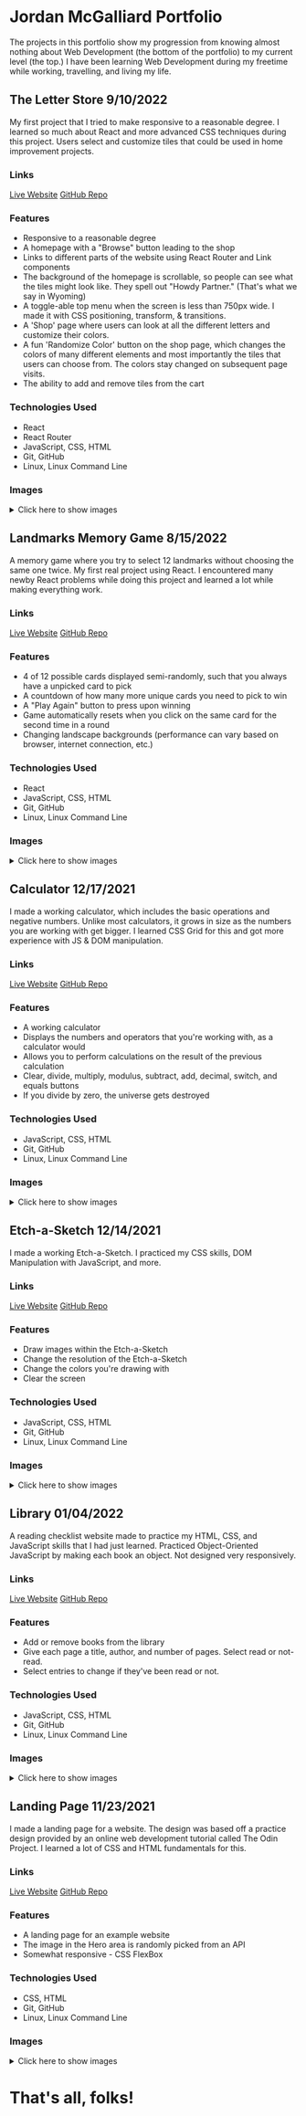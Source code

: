 # Jordan McGalliard Portfolio

The projects in this portfolio show my progression from knowing almost nothing about Web Development (the bottom of the portfolio) to my current level (the top.) I have been learning Web Development during my freetime while working, travelling, and living my life.

## The Letter Store 9/10/2022

My first project that I tried to make  responsive to a reasonable degree. I learned so much about React and more advanced CSS techniques during this project. Users select and customize tiles that could be used in home improvement projects.

### Links

[Live Website](https://jordan-mcgalliard.github.io/the-letter-store/)
[GitHub Repo](https://github.com/jordan-mcgalliard/the-letter-store/settings)

### Features

- Responsive to a reasonable degree
- A homepage with a "Browse" button leading to the shop
- Links to different parts of the website using React Router and Link components
- The background of the homepage is scrollable, so people can see what the tiles might look like. They spell out "Howdy Partner." (That's what we say in Wyoming)
- A toggle-able top menu when the screen is less than 750px wide. I made it with CSS positioning, transform, & transitions.
- A 'Shop' page where users can look at all the different letters and customize their colors. 
- A fun 'Randomize Color' button on the shop page, which changes the colors of many different elements and most importantly the tiles that users can choose from. The colors stay changed on subsequent page visits.
- The ability to add and remove tiles from the cart

### Technologies Used

- React
- React Router
- JavaScript, CSS, HTML
- Git, GitHub
- Linux, Linux Command Line

### Images

<details>
<summary>Click here to show images</summary>

![Homepage - Desktop View](./letter-store-media/home-desktop.png)
![Shop - Desktop View](./letter-store-media/shop-desktop.png)
![Cart - Desktop View](./letter-store-media/cart-desktop.png)
![Shop - Medium View](./letter-store-media/shop-medium.png)
![Home - Mobile View](./letter-store-media/home-mobile.png)
![Home - Menu Toggled - Mobile View](./letter-store-media/home-menu-mobile.png)
![Shop - Mobile View](./letter-store-media/shop-mobile.png)

</details>

## Landmarks Memory Game 8/15/2022

A memory game where you try to select 12 landmarks without choosing the same one twice. My first real project using React. I encountered many newby React problems while doing this project and learned a lot while making everything work.

### Links

[Live Website](https://jordan-mcgalliard.github.io/landmarks-memory-game/)
[GitHub Repo](https://github.com/jordan-mcgalliard/landmarks-memory-game)

### Features

- 4 of 12 possible cards displayed semi-randomly, such that you always have a unpicked card to pick
- A countdown of how many more unique cards you need to pick to win
- A "Play Again" button to press upon winning
- Game automatically resets when you click on the same card for the second time in a round
- Changing landscape backgrounds (performance can vary based on browser, internet connection, etc.)

### Technologies Used 

- React
- JavaScript, CSS, HTML
- Git, GitHub
- Linux, Linux Command Line

### Images 

<details>
<summary>Click here to show images</summary>

![Memory Game - Ingame view](./memory-game-media/ingame.png)
![Memory Game - Game beaten view](./memory-game-media/game-completed.png)

</details>

## Calculator 12/17/2021

I made a working calculator, which includes the basic operations and negative numbers. Unlike most calculators, it grows in size as the numbers you are working with get bigger. I learned CSS Grid for this and got more experience with JS & DOM manipulation.

### Links

[Live Website](https://jordan-mcgalliard.github.io/calculator/)
[GitHub Repo](https://github.com/jordan-mcgalliard/calculator)

### Features

- A working calculator
- Displays the numbers and operators that you're working with, as a calculator would
- Allows you to perform calculations on the result of the previous calculation
- Clear, divide, multiply, modulus, subtract, add, decimal, switch, and equals buttons
- If you divide by zero, the universe gets destroyed

### Technologies Used

- JavaScript, CSS, HTML
- Git, GitHub
- Linux, Linux Command Line

### Images

<details>
<summary>Click here to show images</summary>

![Calculator - Calculation View](./calculator-media/calculation.png)
![Calculator - Result View](./calculator-media/result.png)

</details>

## Etch-a-Sketch 12/14/2021

I made a working Etch-a-Sketch. I practiced my CSS skills, DOM Manipulation with JavaScript, and more.

### Links

[Live Website](https://jordan-mcgalliard.github.io/etch-a-sketch/)
[GitHub Repo](https://github.com/jordan-mcgalliard/etch-a-sketch)

### Features

- Draw images within the Etch-a-Sketch
- Change the resolution of the Etch-a-Sketch
- Change the colors you're drawing with
- Clear the screen

### Technologies Used

- JavaScript, CSS, HTML
- Git, GitHub
- Linux, Linux Command Line

### Images

<details>
<summary>Click here to show images</summary>

![Etch-a-Sketch - Drawing Displayed](./etch-a-sketch-media/etcha-a-sketch.png)

</details>

## Library 01/04/2022

A reading checklist website made to practice my HTML, CSS, and JavaScript skills that I had just learned. Practiced Object-Oriented JavaScript by making each book an object. Not designed very responsively.

### Links

[Live Website](https://jordan-mcgalliard.github.io/library/)
[GitHub Repo](https://github.com/jordan-mcgalliard/library)

### Features

- Add or remove books from the library
- Give each page a title, author, and number of pages. Select read or not-read.
- Select entries to change if they've been read or not.

### Technologies Used

- JavaScript, CSS, HTML
- Git, GitHub
- Linux, Linux Command Line

### Images 

<details>
<summary>Click here to show images</summary>

![Library - Library List Displayed](./library-media/library.png)

</details>

## Landing Page 11/23/2021

I made a landing page for a website. The design was based off a practice design provided by an online web development tutorial called The Odin Project. I learned a lot of CSS and HTML fundamentals for this.

### Links

[Live Website](https://jordan-mcgalliard.github.io/odin-landing-page/)
[GitHub Repo](https://github.com/jordan-mcgalliard/odin-landing-page)

### Features

- A landing page for an example website
- The image in the Hero area is randomly picked from an API
- Somewhat responsive - CSS FlexBox

### Technologies Used 

- CSS, HTML
- Git, GitHub
- Linux, Linux Command Line

### Images 

<details>
<summary>Click here to show images</summary>

![Landing Page - Desktop](./landing-page-media/page-desktop.png)
![Landing Page - Desktop Small](./landing-page-media/page-mini.png)


</details>

# That's all, folks!